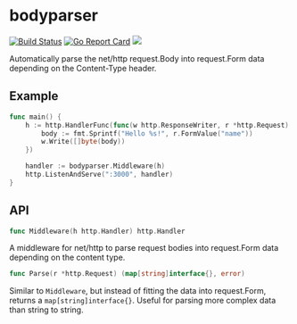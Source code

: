 # bodyparser

[![Build Status](https://travis-ci.org/joshbetz/bodyparser.svg?branch=master)](https://travis-ci.org/joshbetz/bodyparser) [![Go Report Card](https://goreportcard.com/badge/github.com/joshbetz/bodyparser)](https://goreportcard.com/report/github.com/joshbetz/bodyparser) [![](https://godoc.org/github.com/joshbetz/bodyparser?status.svg)](http://godoc.org/github.com/joshbetz/bodyparser)

Automatically parse the net/http request.Body into request.Form data depending on the Content-Type header.

## Example

```go
func main() {
	h := http.HandlerFunc(func(w http.ResponseWriter, r *http.Request) {
		body := fmt.Sprintf("Hello %s!", r.FormValue("name"))
		w.Write([]byte(body))
	})

	handler := bodyparser.Middleware(h)
	http.ListenAndServe(":3000", handler)
}
```

## API

```go
func Middleware(h http.Handler) http.Handler
```

A middleware for net/http to parse request bodies into request.Form data
depending on the content type.

```go
func Parse(r *http.Request) (map[string]interface{}, error)
```

Similar to `Middleware`, but instead of fitting the data into request.Form,
returns a `map[string]interface{}`. Useful for parsing more complex data than
string to string.
